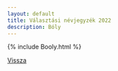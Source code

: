 ```yaml
---
layout: default
title: Választási névjegyzék 2022
description: Bóly
---
```


{% include Booly.html %}

[Vissza](./)